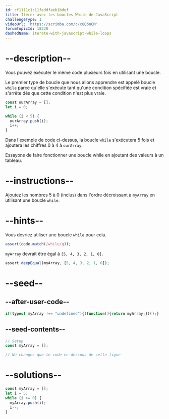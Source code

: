 ```yaml
---
id: cf1111c1c11feddfaeb1bdef
title: Itérer avec les boucles While de JavaScript
challengeType: 1
videoUrl: 'https://scrimba.com/c/c8QbnCM'
forumTopicId: 18220
dashedName: iterate-with-javascript-while-loops
---
```


# --description--

Vous pouvez exécuter le même code plusieurs fois en utilisant une boucle.

Le premier type de boucle que nous allons apprendre est appelé boucle `while` parce qu'elle s'exécute tant qu'une condition spécifiée est vraie et s'arrête dès que cette condition n'est plus vraie.

```js
const ourArray = [];
let i = 0;

while (i < 5) {
  ourArray.push(i);
  i++;
}
```

Dans l'exemple de code ci-dessus, la boucle `while` s'exécutera 5 fois et ajoutera les chiffres 0 à 4 à `ourArray`.

Essayons de faire fonctionner une boucle while en ajoutant des valeurs à un tableau.

# --instructions--

Ajoutez les nombres 5 à 0 (inclus) dans l'ordre décroissant à `myArray` en utilisant une boucle `while`.

# --hints--

Vous devriez utiliser une boucle `while` pour cela.

```js
assert(code.match(/while/g));
```

`myArray` devrait être égal à `[5, 4, 3, 2, 1, 0]`.

```js
assert.deepEqual(myArray, [5, 4, 3, 2, 1, 0]);
```

# --seed--

## --after-user-code--

```js
if(typeof myArray !== "undefined"){(function(){return myArray;})();}
```

## --seed-contents--

```js
// Setup
const myArray = [];

// Ne changez que le code en dessous de cette ligne

```

# --solutions--

```js
const myArray = [];
let i = 5;
while (i >= 0) {
  myArray.push(i);
  i--;
}
```
